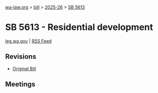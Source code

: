 [wa-law.org](/) > [bill](/bill/) > [2025-26](/bill/2025-26/) > [SB 5613](/bill/2025-26/sb/5613/)

# SB 5613 - Residential development
[leg.wa.gov](https://app.leg.wa.gov/billsummary?BillNumber=5613&Year=2025&Initiative=false) | [RSS Feed](./rss.xml)

## Revisions
* [Original Bill](1/)

## Meetings